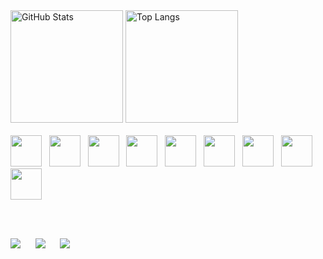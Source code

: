 <div align="left">
  <img src="https://github-readme-stats.vercel.app/api?username=GuilhermeViana14&show_icons=true&theme=dark" alt="GitHub Stats" height="180em"/>
  <img src="https://github-readme-stats.vercel.app/api/top-langs/?username=GuilhermeViana14&layout=compact&theme=dark" alt="Top Langs" height="180em"/>
</div>

<br>

<div align="left">
  <img src="https://cdn.jsdelivr.net/gh/devicons/devicon/icons/javascript/javascript-original.svg" width="50" height="50"/>
  &nbsp;
  <img src="https://cdn.jsdelivr.net/gh/devicons/devicon/icons/typescript/typescript-original.svg" width="50" height="50"/>
  &nbsp;
  <img src="https://cdn.jsdelivr.net/gh/devicons/devicon/icons/python/python-original.svg" width="50" height="50"/>
  &nbsp;
  <img src="https://cdn.jsdelivr.net/gh/devicons/devicon/icons/react/react-original.svg" width="50" height="50"/>
  &nbsp;
  <img src="https://cdn.jsdelivr.net/gh/devicons/devicon/icons/fastapi/fastapi-original.svg" width="50" height="50"/>
  &nbsp;
  <img src="https://cdn.jsdelivr.net/gh/devicons/devicon/icons/nodejs/nodejs-original.svg" width="50" height="50"/>
  &nbsp;
  <img src="https://cdn.jsdelivr.net/gh/devicons/devicon/icons/html5/html5-original.svg" width="50" height="50"/>
  &nbsp;
  <img src="https://cdn.jsdelivr.net/gh/devicons/devicon/icons/css3/css3-original.svg" width="50" height="50"/>
  &nbsp;
  <img src="https://cdn.jsdelivr.net/gh/devicons/devicon/icons/java/java-original.svg" width="50" height="50"/>
</div>

<br><br>

<div align="left">
  <a href="https://discord.com/guizin#5502"><img src="https://img.shields.io/badge/Discord-5865F2?style=for-the-badge&logo=discord&logoColor=white"/></a>
  &nbsp;&nbsp;&nbsp;&nbsp;
  <a href="mailto:guilhermevianafilgueiras@gmail.com"><img src="https://img.shields.io/badge/Gmail-D14836?style=for-the-badge&logo=gmail&logoColor=white"/></a>
  &nbsp;&nbsp;&nbsp;&nbsp;
  <a href="https://www.linkedin.com/in/guilherme-viana-4b5211234"><img src="https://img.shields.io/badge/LinkedIn-0A66C2?style=for-the-badge&logo=linkedin&logoColor=white"/></a>
</div>

<br>

